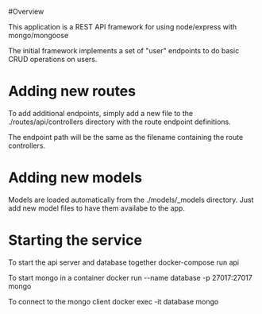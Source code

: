 #Overview

This application is a REST API framework for using node/express with mongo/mongoose

The initial framework implements a set of "user" endpoints to do basic CRUD operations on users.

# Adding new routes

To add additional endpoints, simply add a new file to the ./routes/api/controllers directory with 
the route endpoint definitions. 

The endpoint path will be the same as the filename containing the route controllers.

# Adding new models

Models are loaded automatically from the ./models/_models directory. Just add new model files to have
them availabe to the app.

# Starting the service

To start the api server and database together
    docker-compose run api

To start mongo in a container 
    docker run --name database -p 27017:27017  mongo

To connect to the mongo client
    docker exec -it database mongo



